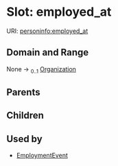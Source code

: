
# Slot: employed_at




URI: [personinfo:employed_at](https://w3id.org/linkml/examples/personinfo/employed_at)


## Domain and Range

None &#8594;  <sub>0..1</sub> [Organization](Organization.md)

## Parents


## Children


## Used by

 * [EmploymentEvent](EmploymentEvent.md)

